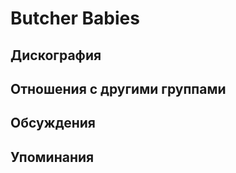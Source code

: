 # Butcher Babies



## Дискография


## Отношения с другими группами


## Обсуждения


## Упоминания

